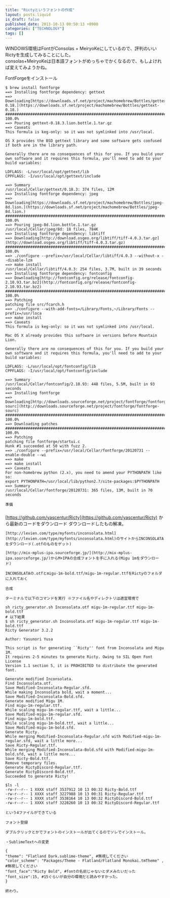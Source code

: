 ```yaml
---
title: "Rictyというフォントの作成"
layout: posts.liquid
is_draft: false
published_date: 2013-10-13 00:50:13 +0900
categories: ["TECHNOLOGY"]
tags: []
---
```


WINDOWS環境はFontがConsolas + MeiryoKeにしているので、評判のいいRictyを生成してみることにした。  
consolas+MeiryoKeは日本語フォントがめっちゃでかくなるので、もしよければ変えてみようかね。

FontForgeをインストール

    $ brew install fontforge
    ==> Installing fontforge dependency: gettext
    ==> Downloading[https://downloads.sf.net/project/machomebrew/Bottles/gettext-0.18.](https://downloads.sf.net/project/machomebrew/Bottles/gettext-0.18.)
    ######################################################################## 100.0%
    ==> Pouring gettext-0.18.3.lion.bottle.1.tar.gz
    ==> Caveats
    This formula is keg-only: so it was not symlinked into /usr/local.

    OS X provides the BSD gettext library and some software gets confused if both are in the library path.

    Generally there are no consequences of this for you. If you build your
    own software and it requires this formula, you'll need to add to your
    build variables:

    LDFLAGS: -L/usr/local/opt/gettext/lib
    CPPFLAGS: -I/usr/local/opt/gettext/include

    ==> Summary
    /usr/local/Cellar/gettext/0.18.3: 374 files, 12M
    ==> Installing fontforge dependency: jpeg
    ==> Downloading[https://downloads.sf.net/project/machomebrew/Bottles/jpeg-8d.lion.](https://downloads.sf.net/project/machomebrew/Bottles/jpeg-8d.lion.)
    ######################################################################## 100.0%
    ==> Pouring jpeg-8d.lion.bottle.1.tar.gz
    /usr/local/Cellar/jpeg/8d: 18 files, 784K
    ==> Installing fontforge dependency: libtiff
    ==> Downloading[http://download.osgeo.org/libtiff/tiff-4.0.3.tar.gz](http://download.osgeo.org/libtiff/tiff-4.0.3.tar.gz)
    ######################################################################## 100.0%
    ==> ./configure --prefix=/usr/local/Cellar/libtiff/4.0.3 --without-x --disable-lzm
    ==> make install
    /usr/local/Cellar/libtiff/4.0.3: 254 files, 3.7M, built in 39 seconds
    ==> Installing fontforge dependency: fontconfig
    ==> Downloading[http://fontconfig.org/release/fontconfig-2.10.93.tar.bz2](http://fontconfig.org/release/fontconfig-2.10.93.tar.bz2)
    ######################################################################## 100.0%
    ==> Patching
    patching file src/fcarch.h
    ==> ./configure --with-add-fonts=/Library/Fonts,~/Library/Fonts --prefix=/usr/loca
    ==> make install
    ==> Caveats
    This formula is keg-only: so it was not symlinked into /usr/local.

    Mac OS X already provides this software in versions before Mountain Lion.

    Generally there are no consequences of this for you. If you build your
    own software and it requires this formula, you'll need to add to your
    build variables:

    LDFLAGS: -L/usr/local/opt/fontconfig/lib
    CPPFLAGS: -I/usr/local/opt/fontconfig/include

    ==> Summary
    /usr/local/Cellar/fontconfig/2.10.93: 448 files, 5.5M, built in 93 seconds
    ==> Installing fontforge
    ==> Downloading[http://downloads.sourceforge.net/project/fontforge/fontforge-sourc](http://downloads.sourceforge.net/project/fontforge/fontforge-sourc)
    ######################################################################## 100.0%
    ==> Downloading patches
    ######################################################################## 100.0%
    ==> Patching
    patching file fontforge/startui.c
    Hunk #1 succeeded at 50 with fuzz 2.
    ==> ./configure --prefix=/usr/local/Cellar/fontforge/20120731 --enable-double --wi
    ==> make
    ==> make install
    ==> Caveats
    For non-homebrew python (2.x), you need to amend your PYTHONPATH like so:
    export PYTHONPATH=/usr/local/lib/python2.7/site-packages:$PYTHONPATH
    ==> Summary
    /usr/local/Cellar/fontforge/20120731: 365 files, 13M, built in 70 seconds

    準備

### 
[https://github.com/yascentur/Ricty](https://github.com/yascentur/Ricty) から最新のコードをダウンロード    ダウンロードしたもの解凍。

    [http://levien.com/type/myfonts/inconsolata.html](http://levien.com/type/myfonts/inconsolata.html)のサイトからINCONSOLATAをダウンロード(.otfのものをゲット)

    [http://mix-mplus-ipa.sourceforge.jp/](http://mix-mplus-ipa.sourceforge.jp/)からM+IPAの合成フォントを手に入れる(Migu 1mをダウンロード)

    INCONSOLATAの.otfとmigu-1m-bold.ttf/migu-1m-regular.ttfをRictyのフォルダに入れておく

    合成

    ターミナルで以下のコマンドを実行 ※ファイル名やディレクトリは適宜環境で

    sh ricty_generator.sh Inconsolata.otf migu-1m-regular.ttf migu-1m-bold.ttf
    # 以下結果
    $ sh ricty_generator.sh Inconsolata.otf migu-1m-regular.ttf migu-1m-bold.ttf
    Ricty Generator 3.2.2

    Author: Yasunori Yusa

    This script is for generating ``Ricty'' font from Inconsolata and Migu 1M.
    It requires 2-5 minutes to generate Ricty. Owing to SIL Open Font License
    Version 1.1 section 5, it is PROHIBITED to distribute the generated font.

    Generate modified Inconsolata.
    Find Inconsolata.otf.
    Save Modified-Inconsolata-Regular.sfd.
    While making Inconsolata bold, wait a moment...
    Save Modified-Inconsolata-Bold.sfd.
    Generate modified Migu 1M.
    Find migu-1m-regular.ttf.
    While scaling migu-1m-regular.ttf, wait a little...
    Save Modified-migu-1m-regular.sfd.
    Find migu-1m-bold.ttf.
    While scaling migu-1m-bold.ttf, wait a little...
    Save Modified-migu-1m-bold.sfd.
    Generate Ricty.
    While merging Modified-Inconsolata-Regular.sfd with Modified-migu-1m-regular.sfd, wait a little more...
    Save Ricty-Regular.ttf.
    While merging Modified-Inconsolata-Bold.sfd with Modified-migu-1m-bold.sfd, wait a little more...
    Save Ricty-Bold.ttf.
    Remove temporary files.
    Generate RictyDiscord-Regular.ttf.
    Generate RictyDiscord-Bold.ttf.
    Succeeded to generate Ricty!

    $ls -l
    -rw-r--r-- 1 XXXX staff 3537912 10 13 00:32 Ricty-Bold.ttf
    -rw-r--r-- 1 XXXX staff 3227988 10 13 00:31 Ricty-Regular.ttf
    -rw-r--r-- 1 XXXX staff 3538164 10 13 00:32 RictyDiscord-Bold.ttf
    -rw-r--r-- 1 XXXX staff 3228260 10 13 00:32 RictyDiscord-Regular.ttf

    という4ファイルができている

    フォント登録

    ダブルクリックとかでフォントのインストールが出てくるのでソレでインストール。

    ・SublimeTextへの変更

    {
    "theme": "Flatland Dark.sublime-theme", #無視してください
    "color_scheme": "Packages/Theme - Flatland/Flatland Monokai.tmTheme" , #無視してください
    "font_face":"Ricty Bold", #fontの名前じゃないとダメみたいだった
    "font_size":15, #15ぐらいが自分の環境だと読みやすかった。
    }

    終わり。


